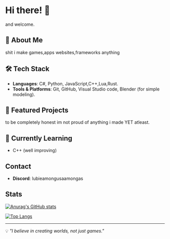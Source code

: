 # Hi there! 👋

and welcome.

## 🌟 About Me

shit i make games,apps websites,frameworks anything 

## 🛠️ Tech Stack

- **Languages**: C#, Python, JavaScript,C++,Lua,Rust.
- **Tools & Platforms**: Git, GitHub, Visual Studio code, Blender (for simple modeling).

## 📌 Featured Projects

to be completely honest im not proud of anything i made YET atleast.

## 🌱 Currently Learning

- C++ (well improving)


## Contact

- **Discord**: lubieamongusaamongas

## Stats

[![Anurag's GitHub stats](https://github-readme-stats.vercel.app/api?username=papaj2139)](https://github.com/papaj2139/github-readme-stats)

[![Top Langs](https://github-readme-stats.vercel.app/api/top-langs/?username=papaj2139)](https://github.com/papaj2139/github-readme-stats)

---

💡 _"I believe in creating worlds, not just games."_

